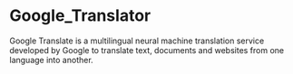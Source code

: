 # Google_Translator
Google Translate is a multilingual neural machine translation service developed by Google to translate text, documents and websites from one language into another.

